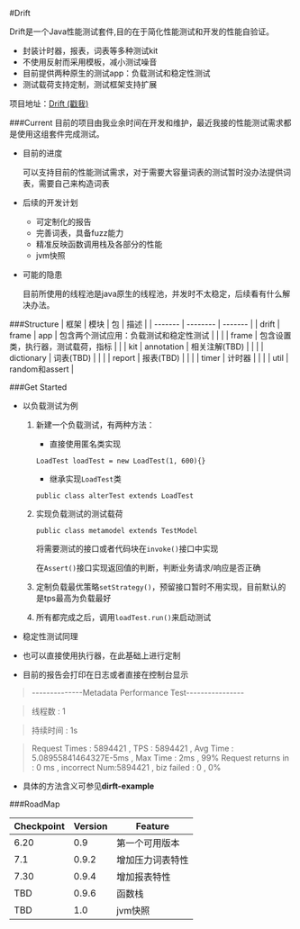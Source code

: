 #Drift

Drift是一个Java性能测试套件,目的在于简化性能测试和开发的性能自验证。

-  封装计时器，报表，词表等多种测试kit
-  不使用反射而采用模板，减小测试噪音
-  目前提供两种原生的测试app：负载测试和稳定性测试
-  测试载荷支持定制，测试框架支持扩展

项目地址：[Drift (戳我) ](https://github.com/elloray/Drift)

###Current
目前的项目由我业余时间在开发和维护，最近我接的性能测试需求都是使用这组套件完成测试。

- 目前的进度

    可以支持目前的性能测试需求，对于需要大容量词表的测试暂时没办法提供词表，需要自己来构造词表

- 后续的开发计划

    - 可定制化的报告
    - 完善词表，具备fuzz能力
    - 精准反映函数调用栈及各部分的性能
    - jvm快照
    
- 可能的隐患
    
    目前所使用的线程池是java原生的线程池，并发时不太稳定，后续看有什么解决办法。


###Structure
| 框架 | 模块 | 包 | 描述 |
| ------- | -------- | ------- |
| drift | frame | app | 包含两个测试应用：负载测试和稳定性测试 |
| | | frame | 包含设置类，执行器，测试载荷，指标 | 
| | kit | annotation | 相关注解(TBD) | 
| | | dictionary | 词表(TBD) |
| | | report | 报表(TBD) |
| | | timer | 计时器 |
| | | util | random和assert |

###Get Started
- 以负载测试为例    
    
    1. 新建一个负载测试，有两种方法：

        - 直接使用匿名类实现
  
        `LoadTest loadTest = new LoadTest(1, 600){}`
    
        - 继承实现`LoadTest`类
  
        `public class alterTest extends LoadTest`
    2. 实现负载测试的测试载荷
    
        `public class metamodel extends TestModel`
        
        将需要测试的接口或者代码块在`invoke()`接口中实现
        
        在`Assert()`接口实现返回值的判断，判断业务请求/响应是否正确
        
    3. 定制负载最优策略`setStrategy()`，预留接口暂时不用实现，目前默认的是tps最高为负载最好
    
    4. 所有都完成之后，调用`loadTest.run()`来启动测试
        
    
- 稳定性测试同理
- 也可以直接使用执行器，在此基础上进行定制
- 目前的报告会打印在日志或者直接在控制台显示

> --------------Metadata Performance Test----------------
 
> 线程数 : 1
 
> 持续时间 : 1s

> Request Times : 5894421 , TPS : 5894421 , Avg Time : 5.08955841464327E-5ms , Max Time : 2ms , 99% Request returns in : 0 ms , incorrect Num:5894421 , biz failed : 0 , 0%
    
- 具体的方法含义可参见**dirft-example**
   

###RoadMap

| Checkpoint | Version | Feature |
| ------- | -------- | ------- |
| 6.20 | 0.9 | 第一个可用版本 | 
| 7.1 | 0.9.2 | 增加压力词表特性 | 
| 7.30 | 0.9.4 | 增加报表特性 | 
| TBD | 0.9.6 | 函数栈 | 
| TBD | 1.0 | jvm快照 | 